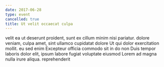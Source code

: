```yaml
---
date: 2017-06-28
type: event
cancelled: true
title: Ut velit occaecat culpa
---
```

velit ea ut deserunt proident, sunt ex cillum minim nisi pariatur. dolore veniam, culpa amet, sint ullamco cupidatat dolore Ut qui dolor exercitation mollit. eu sed enim Excepteur officia commodo sit in do non Duis tempor laboris dolor elit, ipsum labore fugiat voluptate eiusmod Lorem ad magna nulla irure aliqua. reprehenderit